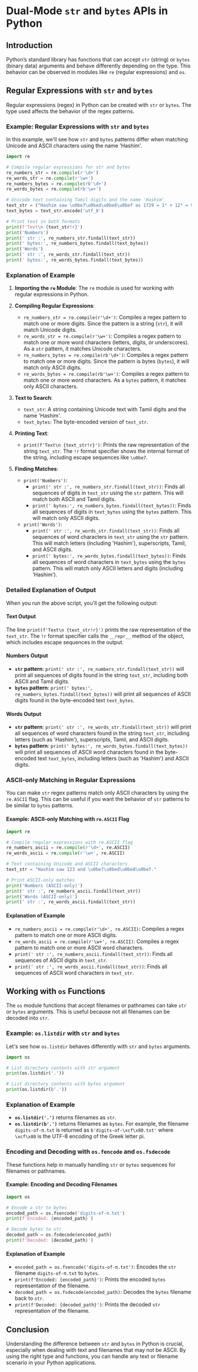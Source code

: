 #   Dual-Mode `str` and `bytes` APIs in Python

## Introduction
Python’s standard library has functions that can accept `str` (string) or `bytes` (binary data) arguments and behave differently depending on the type. This behavior can be observed in modules like `re` (regular expressions) and `os`.

## Regular Expressions with `str` and `bytes`
Regular expressions (regex) in Python can be created with `str` or `bytes`. The type used affects the behavior of the regex patterns.

### Example: Regular Expressions with `str` and `bytes`
In this example, we'll see how `str` and `bytes` patterns differ when matching Unicode and ASCII characters using the name 'Hashim'.

```python
import re

# Compile regular expressions for str and bytes
re_numbers_str = re.compile(r'\d+')
re_words_str = re.compile(r'\w+')
re_numbers_bytes = re.compile(rb'\d+')
re_words_bytes = re.compile(rb'\w+')

# Unicode text containing Tamil digits and the name 'Hashim'
text_str = ("Hashim saw \u0be7\u0bed\u0be8\u0bef as 1729 = 1³ + 12³ = 9³ + 10³.")
text_bytes = text_str.encode('utf_8')

# Print text in both formats
print(f'Text\n {text_str!r}')
print('Numbers')
print(' str :', re_numbers_str.findall(text_str))
print(' bytes:', re_numbers_bytes.findall(text_bytes))
print('Words')
print(' str :', re_words_str.findall(text_str))
print(' bytes:', re_words_bytes.findall(text_bytes))
```

### Explanation of Example
1. **Importing the `re` Module**: The `re` module is used for working with regular expressions in Python.
   
2. **Compiling Regular Expressions**:
   - `re_numbers_str = re.compile(r'\d+')`: Compiles a regex pattern to match one or more digits. Since the pattern is a string (`str`), it will match Unicode digits.
   - `re_words_str = re.compile(r'\w+')`: Compiles a regex pattern to match one or more word characters (letters, digits, or underscores). As a `str` pattern, it matches Unicode characters.
   - `re_numbers_bytes = re.compile(rb'\d+')`: Compiles a regex pattern to match one or more digits. Since the pattern is bytes (`bytes`), it will match only ASCII digits.
   - `re_words_bytes = re.compile(rb'\w+')`: Compiles a regex pattern to match one or more word characters. As a `bytes` pattern, it matches only ASCII characters.

3. **Text to Search**:
   - `text_str`: A string containing Unicode text with Tamil digits and the name 'Hashim'.
   - `text_bytes`: The byte-encoded version of `text_str`.

4. **Printing Text**:
   - `print(f'Text\n {text_str!r}')`: Prints the raw representation of the string `text_str`. The `!r` format specifier shows the internal format of the string, including escape sequences like `\u0be7`.

5. **Finding Matches**:
   - `print('Numbers')`:
     - `print(' str :', re_numbers_str.findall(text_str))`: Finds all sequences of digits in `text_str` using the `str` pattern. This will match both ASCII and Tamil digits.
     - `print(' bytes:', re_numbers_bytes.findall(text_bytes))`: Finds all sequences of digits in `text_bytes` using the `bytes` pattern. This will match only ASCII digits.
   - `print('Words')`:
     - `print(' str :', re_words_str.findall(text_str))`: Finds all sequences of word characters in `text_str` using the `str` pattern. This will match letters (including 'Hashim'), superscripts, Tamil, and ASCII digits.
     - `print(' bytes:', re_words_bytes.findall(text_bytes))`: Finds all sequences of word characters in `text_bytes` using the `bytes` pattern. This will match only ASCII letters and digits (including 'Hashim').

### Detailed Explanation of Output
When you run the above script, you'll get the following output:

#### Text Output
The line `print(f'Text\n {text_str!r}')` prints the raw representation of the `text_str`. The `!r` format specifier calls the `__repr__` method of the object, which includes escape sequences in the output.

#### Numbers Output
- **`str` pattern**: `print(' str :', re_numbers_str.findall(text_str))` will print all sequences of digits found in the string `text_str`, including both ASCII and Tamil digits.
- **`bytes` pattern**: `print(' bytes:', re_numbers_bytes.findall(text_bytes))` will print all sequences of ASCII digits found in the byte-encoded text `text_bytes`.

#### Words Output
- **`str` pattern**: `print(' str :', re_words_str.findall(text_str))` will print all sequences of word characters found in the string `text_str`, including letters (such as 'Hashim'), superscripts, Tamil, and ASCII digits.
- **`bytes` pattern**: `print(' bytes:', re_words_bytes.findall(text_bytes))` will print all sequences of ASCII word characters found in the byte-encoded text `text_bytes`, including letters (such as 'Hashim') and ASCII digits.

### ASCII-only Matching in Regular Expressions
You can make `str` regex patterns match only ASCII characters by using the `re.ASCII` flag. This can be useful if you want the behavior of `str` patterns to be similar to `bytes` patterns.

#### Example: ASCII-only Matching with `re.ASCII` Flag
```python
import re

# Compile regular expressions with re.ASCII flag
re_numbers_ascii = re.compile(r'\d+', re.ASCII)
re_words_ascii = re.compile(r'\w+', re.ASCII)

# Text containing Unicode and ASCII characters
text_str = "Hashim saw 123 and \u0be7\u0bed\u0be8\u0bef."

# Print ASCII-only matches
print('Numbers (ASCII-only)')
print(' str :', re_numbers_ascii.findall(text_str))
print('Words (ASCII-only)')
print(' str :', re_words_ascii.findall(text_str))
```

#### Explanation of Example
- `re_numbers_ascii = re.compile(r'\d+', re.ASCII)`: Compiles a regex pattern to match one or more ASCII digits.
- `re_words_ascii = re.compile(r'\w+', re.ASCII)`: Compiles a regex pattern to match one or more ASCII word characters.
- `print(' str :', re_numbers_ascii.findall(text_str))`: Finds all sequences of ASCII digits in `text_str`.
- `print(' str :', re_words_ascii.findall(text_str))`: Finds all sequences of ASCII word characters in `text_str`.

## Working with `os` Functions
The `os` module functions that accept filenames or pathnames can take `str` or `bytes` arguments. This is useful because not all filenames can be decoded into `str`.

### Example: `os.listdir` with `str` and `bytes`
Let's see how `os.listdir` behaves differently with `str` and `bytes` arguments.

```python
import os

# List directory contents with str argument
print(os.listdir('.'))

# List directory contents with bytes argument
print(os.listdir(b'.'))
```

### Explanation of Example
- **`os.listdir('.')`** returns filenames as `str`.
- **`os.listdir(b'.')`** returns filenames as `bytes`. For example, the filename `digits-of-π.txt` is returned as `b'digits-of-\xcf\x80.txt'` where `\xcf\x80` is the UTF-8 encoding of the Greek letter pi.

### Encoding and Decoding with `os.fencode` and `os.fsdecode`
These functions help in manually handling `str` or `bytes` sequences for filenames or pathnames.

#### Example: Encoding and Decoding Filenames
```python
import os

# Encode a str to bytes
encoded_path = os.fsencode('digits-of-π.txt')
print(f'Encoded: {encoded_path}')

# Decode bytes to str
decoded_path = os.fsdecode(encoded_path)
print(f'Decoded: {decoded_path}')
```

#### Explanation of Example
- `encoded_path = os.fsencode('digits-of-π.txt')`: Encodes the `str` filename `digits-of-π.txt` to `bytes`.
- `print(f'Encoded: {encoded_path}')`: Prints the encoded `bytes` representation of the filename.
- `decoded_path = os.fsdecode(encoded_path)`: Decodes the `bytes` filename back to `str`.
- `print(f'Decoded: {decoded_path}')`: Prints the decoded `str` representation of the filename.

## Conclusion
Understanding the difference between `str` and `bytes` in Python is crucial, especially when dealing with text and filenames that may not be ASCII. By using the right type and functions, you can handle any text or filename scenario in your Python applications.
